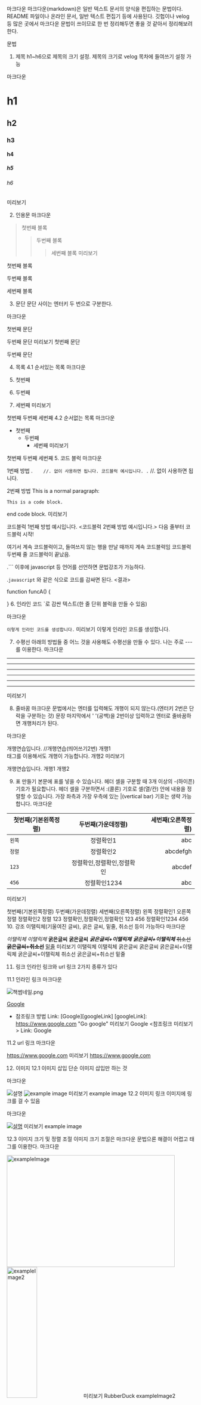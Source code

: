 마크다운
마크다운(markdown)은 일반 텍스트 문서의 양식을 편집하는 문법이다.
README 파일이나 온라인 문서, 일반 텍스트 편집기 등에 사용된다.
깃헙이나 velog 등 많은 곳에서 마크다운 문법이 쓰이므로 한 번 정리해두면 좋을 것 같아서
정리해보려 한다.

문법
1. 제목
   h1~h6으로 제목의 크기 설정. 제목의 크기로 velog 목차에 들여쓰기 설정 가능

마크다운

# h1
## h2
### h3
#### h4
##### h5
###### h6
미리보기


2. 인용문
   마크다운

> 첫번째 블록
>> 두번째 블록
>>> 세번째 블록
미리보기

첫번째 블록

두번째 블록

세번째 블록

3. 문단
   문단 사이는 엔터키 두 번으로 구분한다.

마크다운

첫번째 문단

두번째 문단
미리보기
첫번째 문단

두번째 문단

4. 목록
   4.1 순서있는 목록
   마크다운

1. 첫번째
2. 두번째
3. 세번째
   미리보기

첫번째
두번째
세번째
4.2 순서없는 목록
마크다운

* 첫번째
    * 두번째
        * 세번째
          미리보기

첫번째
두번째
세번째
5. 코드 블럭
   마크다운

1번째 방법
.```    //. 없이 사용하면 됩니다.
코드블럭 예시입니다.
.```    //. 없이 사용하면 됩니다.

2번째 방법
This is a normal paragraph:

    This is a code block.

end code block.
미리보기

코드블럭 1번째 방법 예시입니다.
<코드블럭 2번째 방법 예시입니다.>
다음 줄부터 코드블럭 시작!

여기서 계속 코드블럭이고, 들여쓰지 않는 행을 만날 때까지 계속 코드블럭임
코드블럭 두번째 줄
코드블럭이 끝났음.

.``` 이후에 javascript 등 언어를 선언하면 문법강조가 가능하다.

.```javascript``` 와 같은 식으로 코드를 감싸면 된다.
<결과>

function funcA() {

}
6. 인라인 코드
   `로 감싼 텍스트(한 줄 단위 블럭을 만들 수 있음)

마크다운

`이렇게 인라인 코드를 생성합니다.`
미리보기
이렇게 인라인 코드를 생성합니다.

7. 수평선
   아래의 방법들 중 어느 것을 사용해도 수평선을 만들 수 있다.
   나는 주로 ---를 이용한다.
   마크다운

* * *
***
*****
- - -
-----------------
<hr/>
미리보기

8. 줄바꿈
   마크다운 문법에서는 엔터를 입력해도 개행이 되지 않는다.(엔터키 2번은 단락을 구분하는 것)
   문장 마지막에서 ' '(공백)을 2번이상 입력하고 엔터로 줄바꿈하면 개행처리가 된다.

마크다운

개행연습입니다.  //개행연습(띄어쓰기2번)
개행1<br/> 태그를 이용해서도 개행이 가능합니다.
개행2
미리보기

개행연습입니다.
개행1
개행2

9. 표 만들기
   본문에 표를 넣을 수 있습니다.
   헤더 셀을 구분할 때 3개 이상의 -(하이픈) 기호가 필요합니다.
   헤더 셀을 구분하면서 :(콜론) 기호로 셀(열/칸) 안에 내용을 정렬할 수 있습니다.
   가장 좌측과 가장 우측에 있는 |(vertical bar) 기호는 생략 가능합니다.
   마크다운

| 첫번째(기본왼쪽정렬) | 두번째(가운데정렬) | 세번째(오른쪽정렬) |
|---|:---:|---:|
| `왼쪽` | 정렬확인1 | abc |
| `정렬` | 정렬확인2 | abcdefgh |
| `123` | 정렬확인,정렬확인,정렬확인 | abcdef |
| `456` | 정렬확인1234 | abc |
미리보기

첫번째(기본왼쪽정렬)	두번째(가운데정렬)	세번째(오른쪽정렬)
왼쪽	정렬확인1	오른쪽
정렬	정렬확인2	정렬
123	정렬확인,정렬확인,정렬확인	123
456	정렬확인1234	456
10. 강조
    이탤릭체(기울여진 글씨), 굵은 글씨, 밑줄, 취소선 등이 가능하다
    마크다운

*이탤릭체*
_이탤릭체_
**굵은글씨**
__굵은글씨__
***굵은글씨+이탤릭체***
___굵은글씨+이탤릭체___
~~취소선~~
**~~굵은글씨+취소선~~**
<u>밑줄</u>
미리보기
이탤릭체
이탤릭체
굵은글씨
굵은글씨
굵은글씨+이탤릭체
굵은글씨+이탤릭체
취소선
굵은글씨+취소선
밑줄

11. 링크
    인라인 링크와 url 링크 2가지 종류가 있다

11.1 인라인 링크
마크다운

![책썸네일.png](../thumbnail/책썸네일.png)

[Google](https://www.google.com "구글")
* 참조링크 방법
  Link: [Google][googleLink]
  [googleLink]: https://www.google.com "Go google"
  미리보기
  Google
  <참조링크 미리보기>
  Link: Google

11.2 url 링크
마크다운

<https://www.google.com>
미리보기
https://www.google.com

12. 이미지
    12.1 이미지 삽입
    단순 이미지 삽입만 하는 것

마크다운

![설명](이미지링크)
![example image](https://images.unsplash.com/photo-1659340298031-f3e6824f6679?ixlib=rb-1.2.1&ixid=MnwxMjA3fDB8MHxwaG90by1wYWdlfHx8fGVufDB8fHx8&auto=format&fit=crop&w=1170&q=80)
미리보기
example image
12.2 이미지 링크
이미지에 링크를 걸 수 있음

마크다운

[![설명](이미지링크)](https://예시.com "링크 설명")
미리보기
example image

12.3 이미지 크기 및 정렬 조절
이미지 크기 조절은 마크다운 문법으론 해결이 어렵고 <img>태그를 이용한다.
마크다운

<img src="이미지 주소" width="450px" height="300px" title="px(픽셀) 고정크기 설정" alt="exampleImage"></img>
<img src="이미지 주소" width="40%" height="30%" title="px(픽셀) %크기 설정" alt="exampleImage2"></img>
미리보기
RubberDuck
exampleImage2

이미지 정렬 조정은 img 태그를 p 태그로 감싸주는 방식 등으로 해결한다.

<p align="center"><img src="https://images.unsplash.com/photo-1659260516446-e49823490a9b?ixlib=rb-1.2.1&ixid=MnwxMjA3fDB8MHxwaG90by1wYWdlfHx8fGVufDB8fHx8&auto=format&fit=crop&w=1170&q=80" width="400px"></p>


아아아
![기본썸네일.png](../thumbnail/기본썸네일.png)
![책썸네일.png](../thumbnail/책썸네일.png)